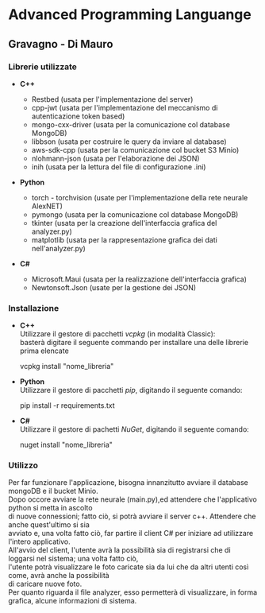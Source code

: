 # Advanced Programming Languange
## Gravagno - Di Mauro

### Librerie utilizzate

- **C++**
  - Restbed (usata per l'implementazione del server)
  - cpp-jwt (usata per l'implementazione del meccanismo di autenticazione token based)
  - mongo-cxx-driver (usata per la comunicazione col database MongoDB)
  - libbson (usata per costruire le query da inviare al database)
  - aws-sdk-cpp (usata per la comunicazione col bucket S3 Minio)
  - nlohmann-json (usata per l'elaborazione dei JSON)
  - inih (usata per la lettura del file di configurazione .ini)

- **Python**
    - torch - torchvision (usate per l'implementazione della rete neurale AlexNET)
    - pymongo (usata per la comunicazione col database MongoDB)
    - tkinter (usata per la creazione dell'interfaccia grafica del analyzer.py)
    - matplotlib (usata per la rappresentazione grafica dei dati nell'analyzer.py)
- **C#**
  - Microsoft.Maui (usata per la realizzazione dell'interfaccia grafica)
  - Newtonsoft.Json (usate per la gestione dei JSON)


### Installazione

- **C++**  
    Utilizzare il gestore di pacchetti _vcpkg_ (in modalità Classic):  
    basterà digitare il seguente commando per installare una delle librerie prima elencate  
    

    vcpkg install "nome_libreria"

- **Python**  
    Utilizzare il gestore di pacchetti _pip_, digitando il seguente comando:
  

    pip install -r requirements.txt

- **C#**  
    Utilizzare il gestore di pachetti _NuGet_, digitando il seguente comando:


    nuget install "nome_libreria"

### Utilizzo

Per far funzionare l'applicazione, bisogna innanzitutto avviare il database mongoDB e il bucket Minio.  
Dopo occore avviare la rete neurale (main.py),ed attendere che l'applicativo python si metta in ascolto  
di nuove connessioni; fatto ciò, si potrà avviare il server c++. Attendere che anche quest'ultimo si sia  
avviato e, una volta fatto ciò, far partire il client C# per iniziare ad utilizzare l'intero applicativo.  
All'avvio del client, l'utente avrà la possibilità sia di registrarsi che di loggarsi nel sistema; una volta fatto ciò,  
l'utente potrà visualizzare le foto caricate sia da lui che da altri utenti così come, avrà anche la possibilità  
di caricare nuove foto.  
Per quanto riguarda il file analyzer, esso permetterà di visualizzare, in forma grafica, alcune informazioni di sistema.

  